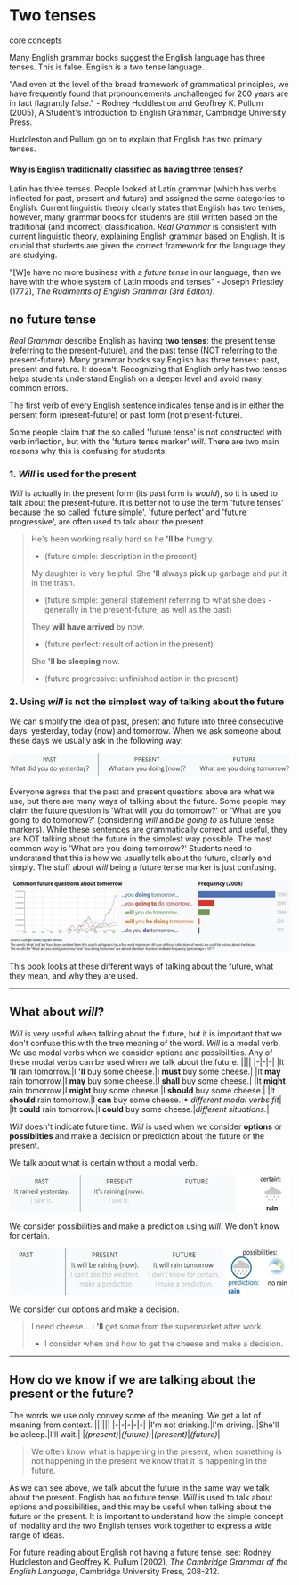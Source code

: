 # Two tenses
core concepts

Many English grammar books suggest the English language has three tenses. This is false. English is a two tense language.

"And even at the level of the broad framework of grammatical principles, we have frequently found that pronouncements unchallenged for 200 years are in fact flagrantly false." - Rodney Huddlestion and Geoffrey K. Pullum (2005), A Student's Introduction to English Grammar, Cambridge University Press.

Huddleston and Pullum go on to explain that English has two primary tenses.

#### Why is English traditionally classified as having three tenses?

Latin has three tenses. People looked at Latin grammar (which has verbs inflected for past, present and future) and assigned the same categories to English. Current linguistic theory clearly states that English has two tenses, however, many grammar books for students are still written based on the traditional (and incorrect) classification. *Real Grammar* is consistent with current linguistic theory, explaining English grammar based on English. It is crucial that students are given the correct framework for the language they are studying.

"[W]e have no more business with a *future tense* in our language, than we have with the whole system of Latin moods and tenses" - Joseph Priestley (1772), *The Rudiments of English Grammar (3rd Editon)*.

## no future tense
*Real Grammar* describe English as having **two tenses**: the present tense (referring to the present-future), and the past tense (NOT referring to the present-future). Many grammar books say English has three tenses: past, present and future. It doesn't. Recognizing that English only has two tenses helps students understand English on a deeper level and avoid many common errors.

The first verb of every English sentence indicates tense and is in either the persent form (present-future) or past form (not present-future).

Some people claim that the so called 'future tense' is not constructed with verb inflection, but with the 'future tense marker' *will*. There are two main reasons why this is confusing for students:

### 1. *Will* is used for the present
*Will* is actually in the present form (its past form is *would*), so it is used to talk about the present-future. It is better not to use the term 'future tenses' because the so called 'future simple', 'future perfect' and 'future progressive', are often used to talk about the present.
> He's been working really hard so he **'ll be** hungry.
> - (future simple: description in the present)
>
> My daughter is very helpful. She **'ll** always **pick** up garbage and put it in the trash.
> - (future simple: general statement referring to what she does - generally in the present-future, as well as the past)
>
> They **will have arrived** by now.
> - (future perfect: result of action in the present)
>
> She **'ll be sleeping** now.
> - (future progressive: unfinished action in the present)

### 2. Using *will* is not the simplest way of talking about the future
We can simplify the idea of past, present and future into three consecutive days: yesterday, today (now) and tomorrow. When we ask someone about these days we usually ask in the following way:

![](./Two%20tenses/two%20tenses%2001.png)

Everyone agress that the past and present questions above are what we use, but there are many ways of talking about the future. Some people may claim the future question is 'What will you do tomorrow?' or 'What are you going to do tomorrow?' (considering *will* and *be going to* as future tense markers). While these sentences are grammatically correct and useful, they are NOT talking about the future in the simplest way possible. The most common way is 'What are you doing tomorrow?' Students need to understand that this is how we usually talk about the future, clearly and simply. The stuff about *will* being a future tense marker is just confusing.

![](./Two%20tenses/two%20tenses%2002.png)

This book looks at these different ways of talking about the future, what they mean, and why they are used.

---

## What about *will*?
*Will* is very useful when talking about the future, but it is important that we don't confuse this with the true meaning of the word. *Will* is a modal verb. We use modal verbs when we consider options and possibilities. Any of these modal verbs can be used when we talk about the future.
||||
|-|-|-|
|It **'ll** rain tomorrow.|I **'ll** buy some cheese.|I **must** buy some cheese.|
|It **may** rain tomorrow.|I **may** buy some cheese.|I **shall** buy some cheese.|
|It **might** rain tomorrow.|I **might** buy some cheese.|I **should** buy some cheese.|
|It **should** rain tomorrow.|I **can** buy some cheese.|\* *different modal verbs fit*|
|It **could** rain tomorrow.|I **could** buy some cheese.|*different situations.*|

*Will* doesn't indicate future time. *Will* is used when we consider **options** or **possiblities** and make a decision or prediction about the future or the present.

We talk about what is certain without a modal verb.

![](./Two%20tenses/two%20tenses%2003.png)

We consider possibilities and make a prediction using *will*. We don't know for certain.

![](./Two%20tenses/two%20tenses%2004.png)

We consider our options and make a decision.
> I need cheese... I **'ll** get some from the supermarket after work.
> - I consider when and how to get the cheese and make a decision.

---

## How do we know if we are talking about the present or the future?
The words we use only convey some of the meaning. We get a lot of meaning from context.
||||||
|-|-|-|-|-|
|I'm not drinking.|I'm driving.||She'll be asleep.|I'll wait.|
|*(present)*|*(future)*||*(present)*|*(future)*|
> We often know what is happening in the present, when something is not happening in the present we know that it is happening in the future.

As we can see above, we talk about the future in the same way we talk about the present. English has no future tense. *Will* is used to talk about options and possibilities, and this may be useful when talking about the future or the present. It is important to understand how the simple concept of modality and the two English tenses work together to express a wide range of ideas.

For future reading about English not having a future tense, see: Rodney Huddleston and Geoffrey K. Pullum (2002), *The Cambridge Grammar of the English Language*, Cambridge University Press, 208-212.
